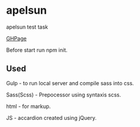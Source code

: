 # apelsun
apelsun test task

[GHPage](https://yurasadilenko.github.io/apelsun/)


Before start run npm init.

Used
---
Gulp - to run local server and compile sass into css.

Sass(Scss) - Prepocessor using syntaxis scss.

html - for markup.

JS - accardion created using jQuery.
